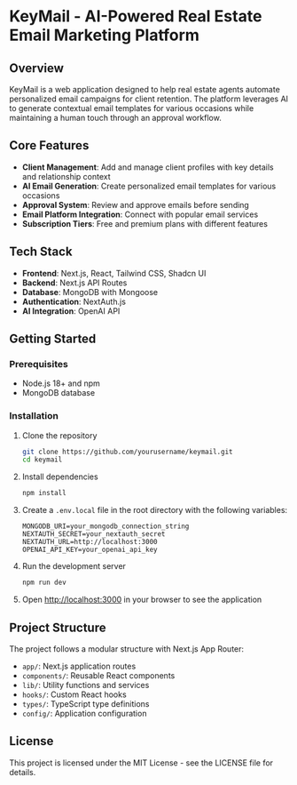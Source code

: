 # KeyMail - AI-Powered Real Estate Email Marketing Platform

## Overview

KeyMail is a web application designed to help real estate agents automate personalized email campaigns for client retention. The platform leverages AI to generate contextual email templates for various occasions while maintaining a human touch through an approval workflow.

## Core Features

- **Client Management**: Add and manage client profiles with key details and relationship context
- **AI Email Generation**: Create personalized email templates for various occasions
- **Approval System**: Review and approve emails before sending
- **Email Platform Integration**: Connect with popular email services
- **Subscription Tiers**: Free and premium plans with different features

## Tech Stack

- **Frontend**: Next.js, React, Tailwind CSS, Shadcn UI
- **Backend**: Next.js API Routes
- **Database**: MongoDB with Mongoose
- **Authentication**: NextAuth.js
- **AI Integration**: OpenAI API

## Getting Started

### Prerequisites

- Node.js 18+ and npm
- MongoDB database

### Installation

1. Clone the repository
   ```bash
   git clone https://github.com/yourusername/keymail.git
   cd keymail
   ```

2. Install dependencies
   ```bash
   npm install
   ```

3. Create a `.env.local` file in the root directory with the following variables:
   ```
   MONGODB_URI=your_mongodb_connection_string
   NEXTAUTH_SECRET=your_nextauth_secret
   NEXTAUTH_URL=http://localhost:3000
   OPENAI_API_KEY=your_openai_api_key
   ```

4. Run the development server
   ```bash
   npm run dev
   ```

5. Open [http://localhost:3000](http://localhost:3000) in your browser to see the application

## Project Structure

The project follows a modular structure with Next.js App Router:

- `app/`: Next.js application routes
- `components/`: Reusable React components
- `lib/`: Utility functions and services
- `hooks/`: Custom React hooks
- `types/`: TypeScript type definitions
- `config/`: Application configuration

## License

This project is licensed under the MIT License - see the LICENSE file for details.
